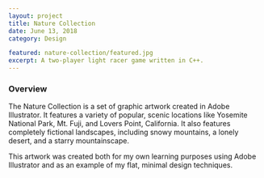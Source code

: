 ```yaml
---
layout: project
title: Nature Collection
date: June 13, 2018
category: Design

featured: nature-collection/featured.jpg
excerpt: A two-player light racer game written in C++.
---
```


### Overview

The Nature Collection is a set of graphic artwork created in Adobe Illustrator. It features a variety of popular, scenic locations like Yosemite National Park, Mt. Fuji, and Lovers Point, California. It also features completely fictional landscapes, including snowy mountains, a lonely desert, and a starry mountainscape.

This artwork was created both for my own learning purposes using Adobe Illustrator and as an example of my flat, minimal design techniques.
